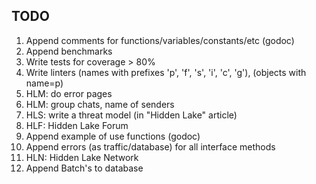 ## TODO 

1. Append comments for functions/variables/constants/etc (godoc)
2. Append benchmarks
3. Write tests for coverage > 80%
4. Write linters (names with prefixes 'p', 'f', 's', 'i', 'c', 'g'), (objects with name=p)
5. HLM: do error pages
6. HLM: group chats, name of senders
7. HLS: write a threat model (in "Hidden Lake" article)
8. HLF: Hidden Lake Forum
9. Append example of use functions (godoc)
10. Append errors (as traffic/database) for all interface methods
11. HLN: Hidden Lake Network
12. Append Batch's to database
